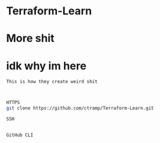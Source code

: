 # Terraform-Learn

# More shit

# idk why im here



```
This is how they create weird shit
```

```sh


HTTPS
git clone https://github.com/ctramp/Terraform-Learn.git

SSH


GitHub CLI
```